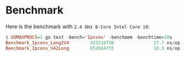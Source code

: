 # Benchmark
Here is the benchmark with `2.4 GHz 8-Core Intel Core i9`:
```hs
$ GOMAXPROCS=1 go test -bench='Ipconv' -benchmem -benchtime=10s 
Benchmark_Ipconv_Long2V4        433216750               27.7 ns/op            16 B/op          1 allocs/op
Benchmark_Ipconv_V42Long        652684755               18.5 ns/op             0 B/op          0 allocs/op
```
